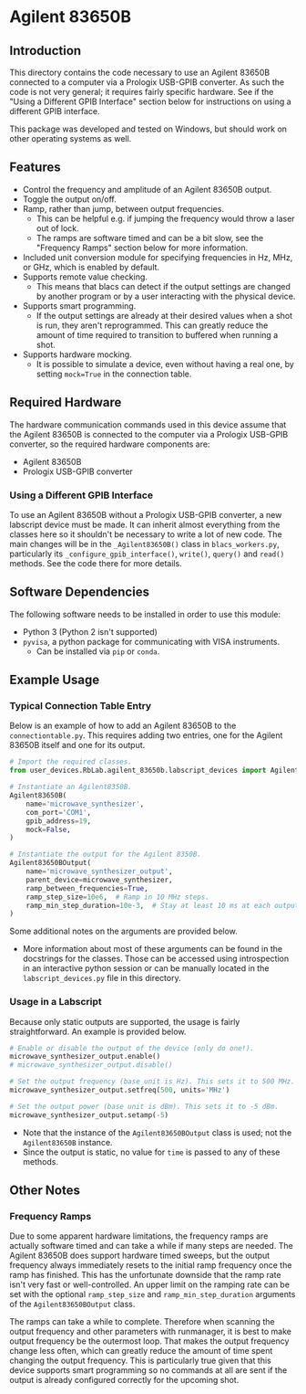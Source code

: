 # Agilent 83650B

## Introduction

This directory contains the code necessary to use an Agilent 83650B connected to a computer via a Prologix USB-GPIB converter.
As such the code is not very general; it requires fairly specific hardware.
See if the "Using a Different GPIB Interface" section below for instructions on using a different GPIB interface.

This package was developed and tested on Windows, but should work on other operating systems as well.

## Features

* Control the frequency and amplitude of an Agilent 83650B output.
* Toggle the output on/off.
* Ramp, rather than jump, between output frequencies.
  * This can be helpful e.g. if jumping the frequency would throw a laser out of lock.
  * The ramps are software timed and can be a bit slow, see the "Frequency Ramps" section below for more information.
* Included unit conversion module for specifying frequencies in Hz, MHz, or GHz, which is enabled by default.
* Supports remote value checking.
  * This means that blacs can detect if the output settings are changed by another program or by a user interacting with the physical device.
* Supports smart programming.
  * If the output settings are already at their desired values when a shot is run, they aren't reprogrammed.
    This can greatly reduce the amount of time required to transition to buffered when running a shot.
* Supports hardware mocking.
  * It is possible to simulate a device, even without having a real one, by setting `mock=True` in the connection table.

## Required Hardware

The hardware communication commands used in this device assume that the Agilent 83650B is connected to the computer via a Prologix USB-GPIB converter, so the required hardware components are:

* Agilent 83650B
* Prologix USB-GPIB converter

### Using a Different GPIB Interface

To use an Agilent 83650B without a Prologix USB-GPIB converter, a new labscript device must be made.
It can inherit almost everything from the classes here so it shouldn't be necessary to write a lot of new code.
The main changes will be in the `_Agilent83650B()` class in `blacs_workers.py`, particularly its `_configure_gpib_interface()`, `write()`, `query()` and `read()` methods.
See the code there for more details.

## Software Dependencies

The following software needs to be installed in order to use this module:

* Python 3 (Python 2 isn't supported)
* `pyvisa`, a python package for communicating with VISA instruments.
  * Can be installed via `pip` or `conda`.

## Example Usage

### Typical Connection Table Entry

Below is an example of how to add an Agilent 83650B to the `connectiontable.py`.
This requires adding two entries, one for the Agilent 83650B itself and one for its output.

```python
# Import the required classes.
from user_devices.RbLab.agilent_83650b.labscript_devices import Agilent83650B, Agilent83650BOutput

# Instantiate an Agilent8350B.
Agilent83650B(
    name='microwave_synthesizer',
    com_port='COM1',
    gpib_address=19,
    mock=False,
)

# Instantiate the output for the Agilent 8350B.
Agilent83650BOutput(
    name='microwave_synthesizer_output',
    parent_device=microwave_synthesizer,
    ramp_between_frequencies=True,
    ramp_step_size=10e6,  # Ramp in 10 MHz steps.
    ramp_min_step_duration=10e-3,  # Stay at least 10 ms at each output frequency.
)
```

Some additional notes on the arguments are provided below.

* More information about most of these arguments can be found in the docstrings for the classes.
Those can be accessed using introspection in an interactive python session or can be manually located in the `labscript_devices.py` file in this directory.

### Usage in a Labscript

Because only static outputs are supported, the usage is fairly straightforward.
An example is provided below.

```python
# Enable or disable the output of the device (only do one!).
microwave_synthesizer_output.enable()
# microwave_synthesizer_output.disable()

# Set the output frequency (base unit is Hz). This sets it to 500 MHz.
microwave_synthesizer_output.setfreq(500, units='MHz')

# Set the output power (base unit is dBm). This sets it to -5 dBm.
microwave_synthesizer_output.setamp(-5)
```

* Note that the instance of the `Agilent83650BOutput` class is used; not the `Agilent83650B` instance.
* Since the output is static, no value for `time` is passed to any of these methods.

## Other Notes

### Frequency Ramps

Due to some apparent hardware limitations, the frequency ramps are actually software timed and can take a while if many steps are needed.
The Agilent 83650B does support hardware timed sweeps, but the output frequency always immediately resets to the initial ramp frequency once the ramp has finished.
This has the unfortunate downside that the ramp rate isn't very fast or well-controlled.
An upper limit on the ramping rate can be set with the optional `ramp_step_size` and `ramp_min_step_duration` arguments of the `Agilent83650BOutput` class.

The ramps can take a while to complete.
Therefore when scanning the output frequency and other parameters with runmanager, it is best to make output frequency be the outermost loop.
That makes the output frequency change less often, which can greatly reduce the amount of time spent changing the output frequency.
This is particularly true given that this device supports smart programming so no commands at all are sent if the output is already configured correctly for the upcoming shot.

